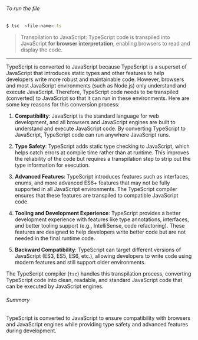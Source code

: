 
###### To  run the  file
```ts
$ tsc  <file-name>.ts
```

> Transpilation to JavaScript: TypeScript code is transpiled into JavaScript **for browser interpretation**, enabling browsers to read and display the code.
---
TypeScript is converted to JavaScript because TypeScript is a superset of JavaScript that introduces static types and other features to help developers write more robust and maintainable code. However, browsers and most JavaScript environments (such as Node.js) only understand and execute JavaScript. Therefore, TypeScript code needs to be transpiled (converted) to JavaScript so that it can run in these environments. Here are some key reasons for this conversion process:

1. **Compatibility**: JavaScript is the standard language for web development, and all browsers and JavaScript engines are built to understand and execute JavaScript code. By converting TypeScript to JavaScript, TypeScript code can run anywhere JavaScript runs.

2. **Type Safety**: TypeScript adds static type checking to JavaScript, which helps catch errors at compile time rather than at runtime. This improves the reliability of the code but requires a transpilation step to strip out the type information for execution.

3. **Advanced Features**: TypeScript introduces features such as interfaces, enums, and more advanced ES6+ features that may not be fully supported in all JavaScript environments. The TypeScript compiler ensures that these features are transpiled to compatible JavaScript code.

4. **Tooling and Development Experience**: TypeScript provides a better development experience with features like type annotations, interfaces, and better tooling support (e.g., IntelliSense, code refactoring). These features are designed to help developers write better code but are not needed in the final runtime code.

5. **Backward Compatibility**: TypeScript can target different versions of JavaScript (ES3, ES5, ES6, etc.), allowing developers to write code using modern features and still support older environments.

The TypeScript compiler (`tsc`) handles this transpilation process, converting TypeScript code into clean, readable, and standard JavaScript code that can be executed by JavaScript engines.

###### Summary
TypeScript is converted to JavaScript to ensure compatibility with browsers and JavaScript engines while providing type safety and advanced features during development.